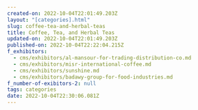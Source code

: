 ```yaml
---
created-on: 2022-10-04T22:01:49.203Z
layout: "[categories].html"
slug: coffee-tea-and-herbal-teas
title: Coffee, Tea, and Herbal Teas
updated-on: 2022-10-04T22:01:49.203Z
published-on: 2022-10-04T22:22:04.215Z
f_exhibitors:
  - cms/exhibitors/al-mansour-for-trading-distribution-co.md
  - cms/exhibitors/misr-international-coffee.md
  - cms/exhibitors/sunshine.md
  - cms/exhibitors/badawy-group-for-food-industries.md
f_number-of-exibitors-2: null
tags: categories
date: 2022-10-04T22:30:06.081Z
---
```

